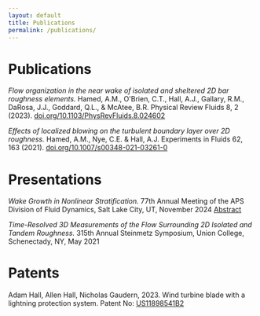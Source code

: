 ```yaml
---
layout: default
title: Publications
permalink: /publications/
---
```


# Publications

_Flow organization in the near wake of isolated and sheltered 2D bar roughness elements._
Hamed, A.M., O'Brien, C.T., Hall, A.J., Gallary, R.M., DaRosa, J.J., Goddard, Q.L., & McAtee, B.R.
Physical Review Fluids 8, 2 (2023). <a href="https://doi.org/10.1103/PhysRevFluids.8.024602">doi.org/10.1103/PhysRevFluids.8.024602</a>

_Effects of localized blowing on the turbulent boundary layer over 2D roughness._
Hamed, A.M., Nye, C.E. & Hall, A.J.
Experiments in Fluids 62, 163 (2021). <a href="https://doi.org/10.1007/s00348-021-03261-0">doi.org/10.1007/s00348-021-03261-0</a>

# Presentations
_Wake Growth in Nonlinear Stratification._
77th Annual Meeting of the APS Division of Fluid Dynamics, Salt Lake City, UT, November 2024 <a href="https://meetings.aps.org/Meeting/DFD24/Session/L28.3">Abstract</a>

_Time-Resolved 3D Measurements of the Flow Surrounding 2D Isolated and Tandem Roughness._
315th Annual Steinmetz Symposium, Union College, Schenectady, NY, May 2021

# Patents
Adam Hall, Allen Hall, Nicholas Gaudern, 2023. Wind turbine blade with a lightning protection system. Patent No: <a href="https://patents.google.com/patent/US11898541B2">US11898541B2</a>
